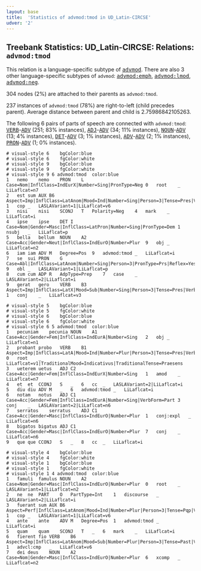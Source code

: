 ```yaml
---
layout: base
title:  'Statistics of advmod:tmod in UD_Latin-CIRCSE'
udver: '2'
---
```


## Treebank Statistics: UD_Latin-CIRCSE: Relations: `advmod:tmod`

This relation is a language-specific subtype of <tt><a href="la_circse-dep-advmod.html">advmod</a></tt>.
There are also 3 other language-specific subtypes of `advmod`: <tt><a href="la_circse-dep-advmod-emph.html">advmod:emph</a></tt>, <tt><a href="la_circse-dep-advmod-lmod.html">advmod:lmod</a></tt>, <tt><a href="la_circse-dep-advmod-neg.html">advmod:neg</a></tt>.

304 nodes (2%) are attached to their parents as `advmod:tmod`.

237 instances of `advmod:tmod` (78%) are right-to-left (child precedes parent).
Average distance between parent and child is 2.75986842105263.

The following 6 pairs of parts of speech are connected with `advmod:tmod`: <tt><a href="la_circse-pos-VERB.html">VERB</a></tt>-<tt><a href="la_circse-pos-ADV.html">ADV</a></tt> (251; 83% instances), <tt><a href="la_circse-pos-ADJ.html">ADJ</a></tt>-<tt><a href="la_circse-pos-ADV.html">ADV</a></tt> (34; 11% instances), <tt><a href="la_circse-pos-NOUN.html">NOUN</a></tt>-<tt><a href="la_circse-pos-ADV.html">ADV</a></tt> (13; 4% instances), <tt><a href="la_circse-pos-DET.html">DET</a></tt>-<tt><a href="la_circse-pos-ADV.html">ADV</a></tt> (3; 1% instances), <tt><a href="la_circse-pos-ADV.html">ADV</a></tt>-<tt><a href="la_circse-pos-ADV.html">ADV</a></tt> (2; 1% instances), <tt><a href="la_circse-pos-PRON.html">PRON</a></tt>-<tt><a href="la_circse-pos-ADV.html">ADV</a></tt> (1; 0% instances).


~~~ conllu
# visual-style 6	bgColor:blue
# visual-style 6	fgColor:white
# visual-style 9	bgColor:blue
# visual-style 9	fgColor:white
# visual-style 9 6 advmod:tmod	color:blue
1	nemo	nemo	PRON	L	Case=Nom|InflClass=IndEurX|Number=Sing|PronType=Neg	0	root	_	LiLaflcat=n7
2	est	sum	AUX	B6	Aspect=Imp|InflClass=LatAnom|Mood=Ind|Number=Sing|Person=3|Tense=Pres|VerbForm=Fin	1	cop	_	LASLAVariant=1|LiLaflcat=v6
3	nisi	nisi	SCONJ	T	Polarity=Neg	4	mark	_	LiLaflcat=i
4	ipse	ipse	DET	I	Case=Nom|Gender=Masc|InflClass=LatPron|Number=Sing|PronType=Dem	1	nsubj	_	LiLaflcat=p
5	bella	bellum	NOUN	A2	Case=Acc|Gender=Neut|InflClass=IndEurO|Number=Plur	9	obj	_	LiLaflcat=n2
6	iam	iam	ADV	M	Degree=Pos	9	advmod:tmod	_	LiLaflcat=i
7	se	sui	PRON	G	Case=Abl|InflClass=LatAnom|Number=Sing|Person=3|PronType=Prs|Reflex=Yes	9	obl	_	LASLAVariant=1|LiLaflcat=p
8	cum	cum	ADP	R	AdpType=Prep	7	case	_	LASLAVariant=2|LiLaflcat=i
9	gerat	gero	VERB	B3	Aspect=Imp|InflClass=LatX|Mood=Sub|Number=Sing|Person=3|Tense=Pres|VerbForm=Fin|Voice=Act	1	conj	_	LiLaflcat=v3

~~~


~~~ conllu
# visual-style 5	bgColor:blue
# visual-style 5	fgColor:white
# visual-style 6	bgColor:blue
# visual-style 6	fgColor:white
# visual-style 6 5 advmod:tmod	color:blue
1	pecuniam	pecunia	NOUN	A1	Case=Acc|Gender=Fem|InflClass=IndEurA|Number=Sing	2	obj	_	LiLaflcat=n1
2	probant	probo	VERB	B1	Aspect=Imp|InflClass=LatA|Mood=Ind|Number=Plur|Person=3|Tense=Pres|VerbForm=Fin|Voice=Act	0	root	_	LiLaflcat=v1|TraditionalMood=Indicativus|TraditionalTense=Praesens
3	ueterem	uetus	ADJ	C2	Case=Acc|Gender=Fem|InflClass=IndEurX|Number=Sing	1	amod	_	LiLaflcat=n7
4	et	et	CCONJ	S	_	6	cc	_	LASLAVariant=2|LiLaflcat=i
5	diu	diu	ADV	M	_	6	advmod:tmod	_	LiLaflcat=i
6	notam	notus	ADJ	C1	Case=Acc|Gender=Fem|InflClass=IndEurA|Number=Sing|VerbForm=Part	3	conj	_	LASLAVariant=2|LiLaflcat=n6
7	serratos	serratus	ADJ	C1	Case=Acc|Gender=Masc|InflClass=IndEurO|Number=Plur	1	conj:expl	_	LiLaflcat=n6
8	bigatos	bigatus	ADJ	C1	Case=Acc|Gender=Masc|InflClass=IndEurO|Number=Plur	7	conj	_	LiLaflcat=n6
9	que	que	CCONJ	S	_	8	cc	_	LiLaflcat=i

~~~


~~~ conllu
# visual-style 4	bgColor:blue
# visual-style 4	fgColor:white
# visual-style 1	bgColor:blue
# visual-style 1	fgColor:white
# visual-style 1 4 advmod:tmod	color:blue
1	famuli	famulus	NOUN	A2	Case=Nom|Gender=Masc|InflClass=IndEurO|Number=Plur	0	root	_	LASLAVariant=1|LiLaflcat=n2
2	ne	ne	PART	O	PartType=Int	1	discourse	_	LASLAVariant=2|LiLaflcat=i
3	fuerant	sum	AUX	B6	Aspect=Perf|InflClass=LatAnom|Mood=Ind|Number=Plur|Person=3|Tense=Pqp|VerbForm=Fin	1	cop	_	LASLAVariant=1|LiLaflcat=v6
4	ante	ante	ADV	M	Degree=Pos	1	advmod:tmod	_	LiLaflcat=i
5	quam	quam	SCONJ	T	_	6	mark	_	LiLaflcat=i
6	fierent	fio	VERB	B6	Aspect=Imp|InflClass=LatAnom|Mood=Sub|Number=Plur|Person=3|Tense=Past|VerbForm=Fin|Voice=Act	1	advcl:cmp	_	LiLaflcat=v6
7	dei	deus	NOUN	A2	Case=Nom|Gender=Masc|InflClass=IndEurO|Number=Plur	6	xcomp	_	LiLaflcat=n2

~~~


